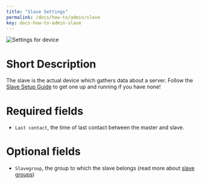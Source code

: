 ```yaml
---
title: "Slave Settings"
permalink: /docs/how-to/admin/slave
key: docs-how-to-admin-slave
---
```


![Settings for device](/fireping/assets/images/slave_settings.png)

# Short Description
The slave is the actual device which gathers data about a server. Follow the [Slave Setup Guide](/fireping/docs/getting-started/slaves) to get one up and running if you have none!

# Required fields
- `Last contact`, the time of last contact between the master and slave.

# Optional fields
- `Slavegroup`, the group to which the slave belongs (read more about [slave groups](/fireping/docs/how-to/admin/slave-group))
